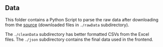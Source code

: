 ## Data

This folder contains a Python Script to parse the raw data after downloading from the [source](http://dmi.illinois.edu/) (downloaded files in `./rawData` subdirectory). 

The `./cleanData` subdirectory has better formatted CSVs from the Excel files. The `./json` subdirectory contains the final data used in the frontend.
